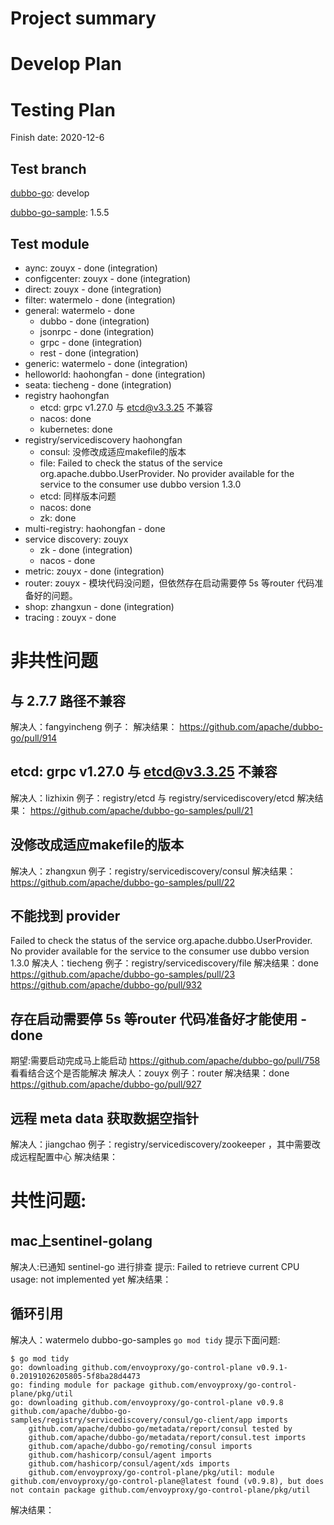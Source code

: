 # Project summary

# Develop Plan


# Testing Plan

Finish date: 2020-12-6

## Test branch

[dubbo-go](https://github.com/apache/dubbo-go/): develop

[dubbo-go-sample](https://github.com/apache/dubbo-go-samples/): 1.5.5

## Test module

* aync: zouyx - done (integration)
* configcenter: zouyx - done (integration)
* direct: zouyx - done (integration)
* filter: watermelo - done (integration)
* general: watermelo - done
    * dubbo - done (integration)
    * jsonrpc - done (integration)
    * grpc - done (integration)
    * rest - done (integration)
* generic: watermelo - done (integration)
* helloworld: haohongfan - done (integration)
* seata: tiecheng - done (integration)
* registry haohongfan
	* etcd: grpc v1.27.0 与 etcd@v3.3.25 不兼容
	* nacos: done
	* kubernetes: done
* registry/servicediscovery haohongfan
	* consul: 没修改成适应makefile的版本
	* file:  Failed to check the status of the service org.apache.dubbo.UserProvider. No provider available for the service to the consumer use dubbo version 1.3.0
	* etcd: 同样版本问题
	* nacos: done
	* zk: done
* multi-registry: haohongfan - done
* service discovery: zouyx
    * zk - done (integration)
    * nacos - done
* metric: zouyx - done (integration)
* router: zouyx - 模块代码没问题，但依然存在启动需要停 5s 等router 代码准备好的问题。
* shop: zhangxun - done (integration)
* tracing : zouyx - done

# 非共性问题
## 与 2.7.7 路径不兼容
解决人：fangyincheng
例子：
解决结果：
https://github.com/apache/dubbo-go/pull/914

## etcd: grpc v1.27.0 与 etcd@v3.3.25 不兼容
解决人：lizhixin
例子：registry/etcd 与 registry/servicediscovery/etcd
解决结果：
https://github.com/apache/dubbo-go-samples/pull/21

## 没修改成适应makefile的版本
解决人：zhangxun
例子：registry/servicediscovery/consul
解决结果：
https://github.com/apache/dubbo-go-samples/pull/22

## 不能找到 provider
Failed to check the status of the service org.apache.dubbo.UserProvider. No provider available for the service to the consumer use dubbo version 1.3.0 
解决人：tiecheng
例子：registry/servicediscovery/file
解决结果：done
https://github.com/apache/dubbo-go-samples/pull/23
https://github.com/apache/dubbo-go/pull/932


## 存在启动需要停 5s 等router 代码准备好才能使用 - done
期望:需要启动完成马上能启动
https://github.com/apache/dubbo-go/pull/758
看看结合这个是否能解决
解决人：zouyx
例子：router
解决结果：done
https://github.com/apache/dubbo-go/pull/927

## 远程 meta data 获取数据空指针
解决人：jiangchao
例子：registry/servicediscovery/zookeeper ，其中需要改成远程配置中心
解决结果：

# 共性问题: 
## mac上sentinel-golang
解决人:已通知 sentinel-go 进行排查
提示: Failed to retrieve current CPU usage: not implemented yet
解决结果：


## 循环引用
解决人：watermelo
dubbo-go-samples `go mod tidy` 提示下面问题:

```
$ go mod tidy
go: downloading github.com/envoyproxy/go-control-plane v0.9.1-0.20191026205805-5f8ba28d4473
go: finding module for package github.com/envoyproxy/go-control-plane/pkg/util
go: downloading github.com/envoyproxy/go-control-plane v0.9.8
github.com/apache/dubbo-go-samples/registry/servicediscovery/consul/go-client/app imports
	github.com/apache/dubbo-go/metadata/report/consul tested by
	github.com/apache/dubbo-go/metadata/report/consul.test imports
	github.com/apache/dubbo-go/remoting/consul imports
	github.com/hashicorp/consul/agent imports
	github.com/hashicorp/consul/agent/xds imports
	github.com/envoyproxy/go-control-plane/pkg/util: module github.com/envoyproxy/go-control-plane@latest found (v0.9.8), but does not contain package github.com/envoyproxy/go-control-plane/pkg/util
```
解决结果：
